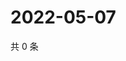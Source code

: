 # 2022-05-07

共 0 条

<!-- BEGIN WEIBO -->
<!-- 最后更新时间 Sat May 07 2022 03:11:11 GMT+0800 (China Standard Time) -->

<!-- END WEIBO -->
